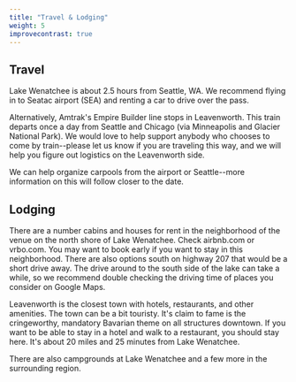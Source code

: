 ```yaml
---
title: "Travel & Lodging"
weight: 5
improvecontrast: true
---
```


## Travel

Lake Wenatchee is about 2.5 hours from Seattle, WA. We recommend flying in to Seatac airport (SEA) and renting a car to drive over the pass.

Alternatively, Amtrak's Empire Builder line stops in Leavenworth. This train departs once a day from Seattle and Chicago (via Minneapolis and Glacier National Park). We would love to help support anybody who chooses to come by train--please let us know if you are traveling this way, and we will help you figure out logistics on the Leavenworth side.

We can help organize carpools from the airport or Seattle--more information on this will follow closer to the date.

## Lodging

There are a number cabins and houses for rent in the neighborhood of the venue on the north shore of Lake Wenatchee. Check airbnb.com or vrbo.com.  You may want to book early if you want to stay in this neighborhood. There are also options south on highway 207 that would be a short drive away. The drive around to the south side of the lake can take a while, so we recommend double checking the driving time of places you consider on Google Maps.

Leavenworth is the closest town with hotels, restaurants, and other amenities. The town can be a bit touristy. It's claim to fame is the cringeworthy, mandatory Bavarian theme on all structures downtown. If you want to be able to stay in a hotel and walk to a restaurant, you should stay here. It's about 20 miles and 25 minutes from Lake Wenatchee.

There are also campgrounds at Lake Wenatchee and a few more in the surrounding region. 